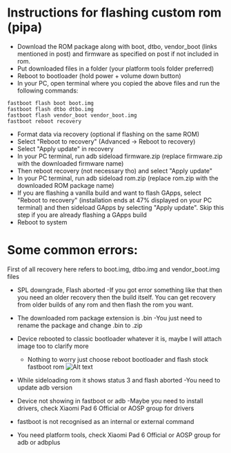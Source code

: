 # Instructions for flashing custom rom (pipa)
- Download the ROM package along with boot, dtbo, vendor_boot (links mentioned in post) and firmware as specified on post if not included in rom.
- Put downloaded files in a folder (your platform tools folder preferred)
- Reboot to bootloader (hold power + volume down button)
- In your PC, open terminal where you copied the above files and run the following commands:
```
fastboot flash boot boot.img
fastboot flash dtbo dtbo.img
fastboot flash vendor_boot vendor_boot.img
fastboot reboot recovery
```
- Format data via recovery (optional if flashing on the same ROM)
- Select "Reboot to recovery" (Advanced → Reboot to recovery)
- Select "Apply update" in recovery
- In your PC terminal, run adb sideload firmware.zip (replace firmware.zip with the downloaded firmware name)
- Then reboot recovery (not necessary tho) and select "Apply update"
- In your PC terminal, run adb sideload rom.zip (replace rom.zip with the downloaded ROM package name)
- If you are flashing a vanilla build and want to flash GApps, select "Reboot to recovery" (installation ends at 47% displayed on your PC terminal) and then sideload GApps by selecting "Apply update". Skip this step if you are already flashing a GApps build
- Reboot to system
 
# Some common errors:

First of all recovery here refers to boot.img, dtbo.img and vendor_boot.img files

- SPL downgrade, Flash aborted
  -If you got error something like that then you need an older recovery then the build itself. You can get recovery from older builds of any rom and then flash the rom you want.
  
- The downloaded rom package extension is .bin
  -You just need to rename the package and change .bin to .zip

- Device rebooted to classic bootloader whatever it is, maybe I will attach image too to clarify more
   - Nothing to worry just choose reboot bootloader and flash stock fastboot rom
![Alt text](https://i.ibb.co/1Y92zFXj/IMG-20250513-201944-808.jpg")   

- While sideloading rom it shows status 3 and flash aborted
  -You need to update adb version

 - Device not showing in fastboot or adb
  -Maybe you need to install drivers, check Xiaomi Pad 6 Official or AOSP group for drivers

 - fastboot is not recognised as an internal or external command
  - You need platform tools, check Xiaomi Pad 6 Official or AOSP group for adb or adbplus
